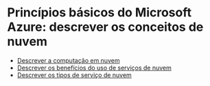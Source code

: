 <h1> Princípios básicos do Microsoft Azure: descrever os conceitos de nuvem </h1>

- [Descrever a computação em nuvem](./module-01.md)
- [Descrever os benefícios do uso de serviços de nuvem](./module-02.md)
- [Descrever os tipos de serviço de nuvem](./module-03.md)
